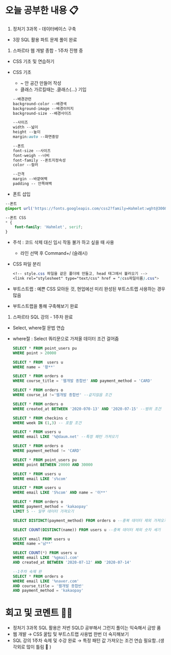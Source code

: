 # 오늘 공부한 내용 📋

1. 정처기 3과목 - 데이터베이스 구축 
- 3장 SQL 활용 파트 문제 풀이 완료

1. 스파르타 웹 개발 종합 - 1주차 진행 중
- CSS 기초 및 연습하기

- CSS 기초
    - <head>~</head> 안 <style></style> 공간 만들어 작성
    - 클래스 가르킬때는 .클래스{…} 기입
    
    ```css
    --배경관련
    background-color --배경색
    background-image --배경이미지
    background-size --배경사이즈
    
    --사이즈
    width --넓이
    height --높이
    margin:auto --화면중앙
    
    --폰트
    font-size --사이즈
    font-weigh --너비
    font-family --폰트지정속성
    color --컬러
    
    --간격
    margin --바깥여백
    padding -- 안쪽여백
    ```
    

- 폰트 삽입

```css
--폰트 
@import url('https://fonts.googleapis.com/css2?family=Hahmlet:wght@300&display=swap');

--폰트 CSS
* {
	font-family: 'Hahmlet', serif;
}
```

- 주석 : 코드 삭제 대신 임시 작동 불가 하고 싶을 때 사용
    - 라인 선택 후 Command+/ (슬래시)

- CSS 파일 분리
    
    ```css
    <!-- style.css 파일을 같은 폴더에 만들고, head 태그에서 불러오기 -->
    <link rel="stylesheet" type="text/css" href = "(css파일이름).css">
    ```
    

- 부트스트랩 : 예쁜 CSS 모아둔 것, 현업에선 미리 완성된 부트스트랩 사용하는 경우 많음
- 부트스트랩을 통해 구축해보기 완료

1. 스파르타 SQL 강의 - 1주차 완료
- Select, where절 문법 연습
- where절 : Select 쿼리문으로 가져올 데이터 조건 걸어줌
    
    ```sql
    SELECT * FROM point_users pu 
    WHERE point > 20000
    
    SELECT * FROM  users u
    WHERE name = '황**'
    
    SELECT * FROM orders o
    WHERE course_title = '웹개발 종합반' AND payment_method = 'CARD'
    
    SELECT * FROM orders o 
    WHERE course_id !='웹개발 종합반' --같지않음 조건
    
    SELECT * FROM orders o
    WHERE created_at BETWEEN '2020-070-13' AND '2020-07-15' --범위 조건
    
    SELECT * FROM checkins c 
    WHERE week IN (1,3) -- 포함 조건
    
    SELECT * FROM users u 
    WHERE email LIKE '%@daum.net' --특정 패턴 가져오기
    
    SELECT * FROM orders o
    WHERE payment_method != 'CARD'
    
    SELECT * FROM point_users pu 
    WHERE point BETWEEN 20000 AND 30000
    
    SELECT * FROM users u
    WHERE email LIKE 's%com'
    
    SELECT * FROM users u 
    WHERE email LIKE 'S%com' AND name = '이**'
    
    SELECT * FROM orders o 
    WHERE payment_method = 'kakaopay'
    LIMIT 5 -- 일부 데이터 가져오기
    
    SELECT DISTINCT(payment_method) FROM orders o --중복 데이터 제외 가져오기
    
    SELECT COUNT(DISTINCT(name)) FROM users u --중복 데이터 제외 숫자 세기
    
    SELECT email FROM users u 
    WHERE name ='남**'
    
    SELECT COUNT(*) FROM users u 
    WHERE email LIKE '%gmail.com'
    AND created_at BETWEEN '2020-07-12' AND '2020-07-14'
    
    --1주차 숙제 완
    SELECT * FROM orders o
    WHERE email LIKE '%naver.com'
    AND course_title = '웹개발 종합반'
    AND payment_method = 'kakaopay'
    ```
    

# 회고 및 코멘트 🙏🏻


- 정처기 3과목 SQL 활용은 저번 SQLD 공부해서 그런지 풀이는 익숙해서 금방 품
- 웹 개발 → CSS 꿀팁 및 부트스트랩 사용법 한번 더 숙지해보기
- SQL 강의 1주차 숙제 및 수강 완료 → 특정 패턴 값 가져오는 조건 연습 필요함..(생각외로 많이 틀림 🥲 )
